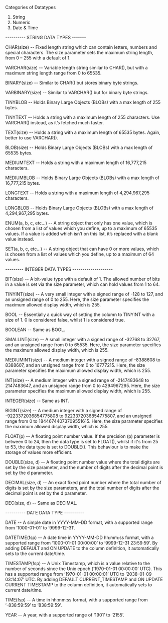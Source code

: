 Categories of Datatypes

1. String
2. Numeric
3. Date & Time


----------   STRING DATA TYPES -------


CHAR(size) -- Fixed length string which can contain letters, numbers and special characters. The size parameter sets the maximum string length, from 0 – 255 with a default of 1.

VARCHAR(size) -- Variable length string similar to CHAR(), but with a maximum string length range from 0 to 65535.

BINARY(size) -- Similar to CHAR() but stores binary byte strings.

VARBINARY(size) -- Similar to VARCHAR() but for binary byte strings.

TINYBLOB -- Holds Binary Large Objects (BLOBs) with a max length of 255 bytes.

TINYTEXT -- Holds a string with a maximum length of 255 characters. Use VARCHAR() instead, as it’s fetched much faster.

TEXT(size) -- Holds a string with a maximum length of 65535 bytes. Again, better to use VARCHAR().

BLOB(size) -- Holds Binary Large Objects (BLOBs) with a max length of 65535 bytes.

MEDIUMTEXT -- Holds a string with a maximum length of 16,777,215 characters.

MEDIUMBLOB -- Holds Binary Large Objects (BLOBs) with a max length of 16,777,215 bytes.

LONGTEXT -- Holds a string with a maximum length of 4,294,967,295 characters.

LONGBLOB -- Holds Binary Large Objects (BLOBs) with a max length of 4,294,967,295 bytes.

ENUM(a, b, c, etc…) -- A string object that only has one value, which is chosen from a list of values which you define, up to a maximum of 65535 values. If a value is added which isn’t on this list, it’s replaced with a blank value instead.

SET(a, b, c, etc…) -- A string object that can have 0 or more values, which is chosen from a list of values which you define, up to a maximum of 64 values.



--------- INTEGER DATA TYPES --------------------

BIT(size) -- A bit-value type with a default of 1. The allowed number of bits in a value is set via the size parameter, which can hold values from 1 to 64.

TINYINT(size) -- A very small integer with a signed range of -128 to 127, and an unsigned range of 0 to 255. Here, the size parameter specifies the maximum allowed display width, which is 255.

BOOL -- Essentially a quick way of setting the column to TINYINT with a size of 1. 0 is considered false, whilst 1 is considered true.

BOOLEAN	-- Same as BOOL.

SMALLINT(size) -- A small integer with a signed range of -32768 to 32767, and an unsigned range from 0 to 65535. Here, the size parameter specifies the maximum allowed display width, which is 255.

MEDIUMINT(size) -- A medium integer with a signed range of -8388608 to 8388607, and an unsigned range from 0 to 16777215. Here, the size parameter specifies the maximum allowed display width, which is 255.

INT(size) -- A medium integer with a signed range of -2147483648 to 2147483647, and an unsigned range from 0 to 4294967295. Here, the size parameter specifies the maximum allowed display width, which is 255.

INTEGER(size) -- Same as INT.

BIGINT(size) -- A medium integer with a signed range of -9223372036854775808 to 9223372036854775807, and an unsigned range from 0 to 18446744073709551615. Here, the size parameter specifies the maximum allowed display width, which is 255.

FLOAT(p) -- A floating point number value. If the precision (p) parameter is between 0 to 24, then the data type is set to FLOAT(), whilst if it's from 25 to 53, the data type is set to DOUBLE(). This behaviour is to make the storage of values more efficient.

DOUBLE(size, d) -- A floating point number value where the total digits are set by the size parameter, and the number of digits after the decimal point is set by the d parameter.

DECIMAL(size, d) -- An exact fixed point number where the total number of digits is set by the size parameters, and the total number of digits after the decimal point is set by the d parameter.

DEC(size, d) -- Same as DECIMAL.




---------- DATE DATA TYPE ----------

DATE -- A simple date in YYYY-MM–DD format, with a supported range from ‘1000-01-01’ to ‘9999-12-31’.

DATETIME(fsp) -- A date time in YYYY-MM-DD hh:mm:ss format, with a supported range from ‘1000-01-01 00:00:00’ to ‘9999-12-31 23:59:59’. By adding DEFAULT and ON UPDATE to the column definition, it automatically sets to the current date/time.

TIMESTAMP(fsp) -- A Unix Timestamp, which is a value relative to the number of seconds since the Unix epoch (‘1970-01-01 00:00:00’ UTC). This has a supported range from ‘1970-01-01 00:00:01’ UTC to ‘2038-01-09 03:14:07’ UTC.
By adding DEFAULT CURRENT_TIMESTAMP and ON UPDATE CURRENT TIMESTAMP to the column definition, it automatically sets to current date/time.

TIME(fsp) -- A time in hh:mm:ss format, with a supported range from ‘-838:59:59’ to ‘838:59:59’.

YEAR -- A year, with a supported range of ‘1901’ to ‘2155’.

